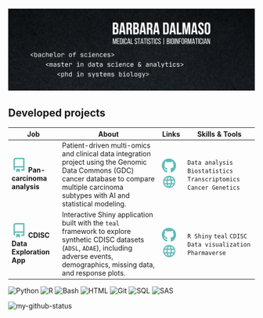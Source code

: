 ![Unknown](https://raw.githubusercontent.com/barbaradalmaso/barbaradalmaso/refs/heads/main/header.png)

## Developed projects
| Job | About | Links | Skills & Tools
| -----------| ------- | ----- | ------------- |
| [![repoicon](repo-icon.svg)](https://github.com/barbaradalmaso/PTAFR-carcinoma-analysis) **Pan-carcinoma analysis** |Patient-driven multi-omics and clinical data integration project using the Genomic Data Commons (GDC) cancer database to compare multiple carcinoma subtypes with AI and statistical modeling. | [![giticon](github-icon.svg)](https://github.com/barbaradalmaso/PTAFR-carcinoma-analysis) [![webicon](web-icon.svg)](https://www.sciencedirect.com/science/article/pii/S0014482725002435) | `Data analysis` `Biostatistics` `Transcriptomics` `Cancer Genetics` |
| [![repoicon](repo-icon.svg)](https://github.com/barbaradalmaso/cdisc-teal) **CDISC Data Exploration App** | Interactive Shiny application built with the `teal` framework to explore synthetic CDISC datasets (`ADSL`, `ADAE`), including adverse events, demographics, missing data, and response plots. | [![giticon](github-icon.svg)](https://github.com/barbaradalmaso/cdisc-teal) [![webicon](web-icon.svg)](https://bdalmaso.shinyapps.io/cdisc-teal/) | `R Shiny` `teal` `CDISC` `Data visualization` `Pharmaverse` |




![Python](https://img.shields.io/badge/-Python-2C3038?&logo=python&logoColor=62BBB9)
![R](https://img.shields.io/badge/-R-2C3038?&logo=R&logoColor=62BBB9)
![Bash](https://img.shields.io/badge/-Bash-2C3038?&logo=linux&logoColor=62BBB9)
![HTML](https://img.shields.io/badge/-HTML-2C3038?&logo=html5&logoColor=62BBB9)
![Git](https://img.shields.io/badge/-Git-2C3038?&logo=git&logoColor=62BBB9)
![SQL](https://img.shields.io/badge/-SQL-2C3038?&logo=sqlite&logoColor=62BBB9)
![SAS](https://img.shields.io/badge/-SAS-2C3038?&logo=sqlite&logoColor=62BBB9)

![my-github-status](https://github-readme-stats.vercel.app/api?username=barbaradalmaso&hide_rank=true&show_icons=true&text_bold=false&bg_color=2C3038&icon_color=62BBB9&title_color=cdd9e5&text_color=cdd9e5&border_color=3d444d&hide=prs,issues,contribs&hide_title=true)

